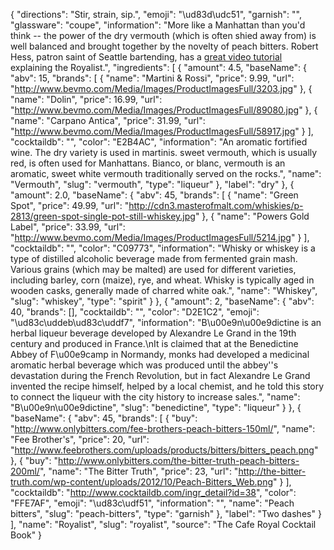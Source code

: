{
    "directions": "Stir, strain, sip.",
    "emoji": "\ud83d\udc51",
    "garnish": "",
    "glassware": "coupe",
    "information": "More like a Manhattan than you'd think -- the power of the dry vermouth (which is often shied away from) is well balanced and brought together by the novelty of peach bitters.  Robert Hess, patron saint of Seattle bartending, has a [great video tutorial](http://smallscreennetwork.com/video/634/cocktail_spirit_royalist/) explaining the Royalist.",
    "ingredients": [
        {
            "amount": 4.5,
            "baseName": {
                "abv": 15,
                "brands": [
                    {
                        "name": "Martini & Rossi",
                        "price": 9.99,
                        "url": "http://www.bevmo.com/Media/Images/ProductImagesFull/3203.jpg"
                    },
                    {
                        "name": "Dolin",
                        "price": 16.99,
                        "url": "http://www.bevmo.com/Media/Images/ProductImagesFull/89080.jpg"
                    },
                    {
                        "name": "Carpano Antica",
                        "price": 31.99,
                        "url": "http://www.bevmo.com/Media/Images/ProductImagesFull/58917.jpg"
                    }
                ],
                "cocktaildb": "",
                "color": "E2B4AC",
                "information": "An aromatic fortified wine. The dry variety is used in martinis. sweet vermouth, which is usually red, is often used for Manhattans. Bianco, or blanc, vermouth is an aromatic, sweet white vermouth traditionally served on the rocks.",
                "name": "Vermouth",
                "slug": "vermouth",
                "type": "liqueur"
            },
            "label": "dry"
        },
        {
            "amount": 2.0,
            "baseName": {
                "abv": 45,
                "brands": [
                    {
                        "name": "Green Spot",
                        "price": 49.99,
                        "url": "http://cdn3.masterofmalt.com/whiskies/p-2813/green-spot-single-pot-still-whiskey.jpg"
                    },
                    {
                        "name": "Powers Gold Label",
                        "price": 33.99,
                        "url": "http://www.bevmo.com/Media/Images/ProductImagesFull/5214.jpg"
                    }
                ],
                "cocktaildb": "",
                "color": "C09773",
                "information": "Whisky or whiskey is a type of distilled alcoholic beverage made from fermented grain mash. Various grains (which may be malted) are used for different varieties, including barley, corn (maize), rye, and wheat. Whisky is typically aged in wooden casks, generally made of charred white oak.",
                "name": "Whiskey",
                "slug": "whiskey",
                "type": "spirit"
            }
        },
        {
            "amount": 2,
            "baseName": {
                "abv": 40,
                "brands": [],
                "cocktaildb": "",
                "color": "D2E1C2",
                "emoji": "\ud83c\uddeb\ud83c\uddf7",
                "information": "B\u00e9n\u00e9dictine is an herbal liqueur beverage developed by Alexandre Le Grand in the 19th century and produced in France.\nIt is claimed that at the Benedictine Abbey of F\u00e9camp in Normandy, monks had developed a medicinal aromatic herbal beverage which was produced until the abbey''s devastation during the French Revolution, but in fact Alexandre Le Grand invented the recipe himself, helped by a local chemist, and he told this story to connect the liqueur with the city history to increase sales.",
                "name": "B\u00e9n\u00e9dictine",
                "slug": "benedictine",
                "type": "liqueur"
            }
        },
        {
            "baseName": {
                "abv": 45,
                "brands": [
                    {
                        "buy": "http://www.onlybitters.com/fee-brothers-peach-bitters-150ml/",
                        "name": "Fee Brother's",
                        "price": 20,
                        "url": "http://www.feebrothers.com/uploads/products/bitters/bitters_peach.png"
                    },
                    {
                        "buy": "http://www.onlybitters.com/the-bitter-truth-peach-bitters-200ml/",
                        "name": "The Bitter Truth",
                        "price": 23,
                        "url": "http://the-bitter-truth.com/wp-content/uploads/2012/10/Peach-Bitters_Web.png"
                    }
                ],
                "cocktaildb": "http://www.cocktaildb.com/ingr_detail?id=38",
                "color": "FFE7AF",
                "emoji": "\ud83c\udf51",
                "information": "",
                "name": "Peach bitters",
                "slug": "peach-bitters",
                "type": "garnish"
            },
            "label": "Two dashes"
        }
    ],
    "name": "Royalist",
    "slug": "royalist",
    "source": "The Cafe Royal Cocktail Book"
}